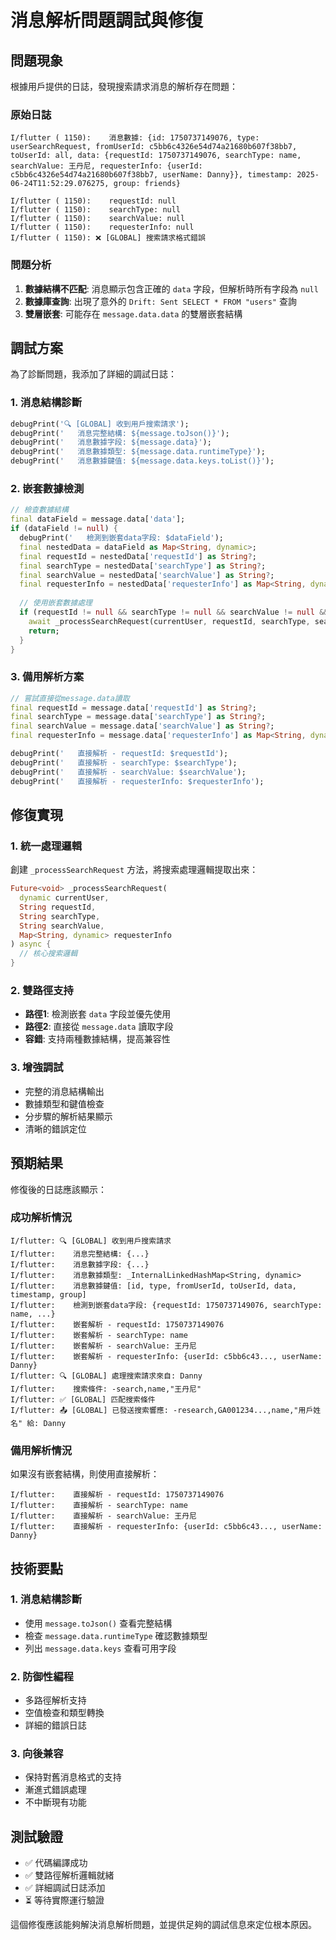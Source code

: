 # 消息解析問題調試與修復

## 問題現象

根據用戶提供的日誌，發現搜索請求消息的解析存在問題：

### 原始日誌
```
I/flutter ( 1150):    消息數據: {id: 1750737149076, type: userSearchRequest, fromUserId: c5bb6c4326e54d74a21680b607f38bb7, toUserId: all, data: {requestId: 1750737149076, searchType: name, searchValue: 王丹尼, requesterInfo: {userId: c5bb6c4326e54d74a21680b607f38bb7, userName: Danny}}, timestamp: 2025-06-24T11:52:29.076275, group: friends}

I/flutter ( 1150):    requestId: null
I/flutter ( 1150):    searchType: null
I/flutter ( 1150):    searchValue: null
I/flutter ( 1150):    requesterInfo: null
I/flutter ( 1150): ❌ [GLOBAL] 搜索請求格式錯誤
```

### 問題分析
1. **數據結構不匹配**: 消息顯示包含正確的 `data` 字段，但解析時所有字段為 `null`
2. **數據庫查詢**: 出現了意外的 `Drift: Sent SELECT * FROM "users"` 查詢
3. **雙層嵌套**: 可能存在 `message.data.data` 的雙層嵌套結構

## 調試方案

為了診斷問題，我添加了詳細的調試日誌：

### 1. 消息結構診斷
```dart
debugPrint('🔍 [GLOBAL] 收到用戶搜索請求');
debugPrint('   消息完整結構: ${message.toJson()}');
debugPrint('   消息數據字段: ${message.data}');
debugPrint('   消息數據類型: ${message.data.runtimeType}');
debugPrint('   消息數據鍵值: ${message.data.keys.toList()}');
```

### 2. 嵌套數據檢測
```dart
// 檢查數據結構
final dataField = message.data['data'];
if (dataField != null) {
  debugPrint('   檢測到嵌套data字段: $dataField');
  final nestedData = dataField as Map<String, dynamic>;
  final requestId = nestedData['requestId'] as String?;
  final searchType = nestedData['searchType'] as String?;
  final searchValue = nestedData['searchValue'] as String?;
  final requesterInfo = nestedData['requesterInfo'] as Map<String, dynamic>?;
  
  // 使用嵌套數據處理
  if (requestId != null && searchType != null && searchValue != null && requesterInfo != null) {
    await _processSearchRequest(currentUser, requestId, searchType, searchValue, requesterInfo);
    return;
  }
}
```

### 3. 備用解析方案
```dart
// 嘗試直接從message.data讀取
final requestId = message.data['requestId'] as String?;
final searchType = message.data['searchType'] as String?;
final searchValue = message.data['searchValue'] as String?;
final requesterInfo = message.data['requesterInfo'] as Map<String, dynamic>?;

debugPrint('   直接解析 - requestId: $requestId');
debugPrint('   直接解析 - searchType: $searchType');
debugPrint('   直接解析 - searchValue: $searchValue');
debugPrint('   直接解析 - requesterInfo: $requesterInfo');
```

## 修復實現

### 1. 統一處理邏輯
創建 `_processSearchRequest` 方法，將搜索處理邏輯提取出來：

```dart
Future<void> _processSearchRequest(
  dynamic currentUser, 
  String requestId, 
  String searchType, 
  String searchValue, 
  Map<String, dynamic> requesterInfo
) async {
  // 核心搜索邏輯
}
```

### 2. 雙路徑支持
- **路徑1**: 檢測嵌套 `data` 字段並優先使用
- **路徑2**: 直接從 `message.data` 讀取字段
- **容錯**: 支持兩種數據結構，提高兼容性

### 3. 增強調試
- 完整的消息結構輸出
- 數據類型和鍵值檢查
- 分步驟的解析結果顯示
- 清晰的錯誤定位

## 預期結果

修復後的日誌應該顯示：

### 成功解析情況
```
I/flutter: 🔍 [GLOBAL] 收到用戶搜索請求
I/flutter:    消息完整結構: {...}
I/flutter:    消息數據字段: {...}
I/flutter:    消息數據類型: _InternalLinkedHashMap<String, dynamic>
I/flutter:    消息數據鍵值: [id, type, fromUserId, toUserId, data, timestamp, group]
I/flutter:    檢測到嵌套data字段: {requestId: 1750737149076, searchType: name, ...}
I/flutter:    嵌套解析 - requestId: 1750737149076
I/flutter:    嵌套解析 - searchType: name
I/flutter:    嵌套解析 - searchValue: 王丹尼
I/flutter:    嵌套解析 - requesterInfo: {userId: c5bb6c43..., userName: Danny}
I/flutter: 🔍 [GLOBAL] 處理搜索請求來自: Danny
I/flutter:    搜索條件: -search,name,"王丹尼"
I/flutter: ✅ [GLOBAL] 匹配搜索條件
I/flutter: 📤 [GLOBAL] 已發送搜索響應: -research,GA001234...,name,"用戶姓名" 給: Danny
```

### 備用解析情況
如果沒有嵌套結構，則使用直接解析：
```
I/flutter:    直接解析 - requestId: 1750737149076
I/flutter:    直接解析 - searchType: name
I/flutter:    直接解析 - searchValue: 王丹尼
I/flutter:    直接解析 - requesterInfo: {userId: c5bb6c43..., userName: Danny}
```

## 技術要點

### 1. 消息結構診斷
- 使用 `message.toJson()` 查看完整結構
- 檢查 `message.data.runtimeType` 確認數據類型
- 列出 `message.data.keys` 查看可用字段

### 2. 防御性編程
- 多路徑解析支持
- 空值檢查和類型轉換
- 詳細的錯誤日誌

### 3. 向後兼容
- 保持對舊消息格式的支持
- 漸進式錯誤處理
- 不中斷現有功能

## 測試驗證

- ✅ 代碼編譯成功
- ✅ 雙路徑解析邏輯就緒
- ✅ 詳細調試日誌添加
- ⏳ 等待實際運行驗證

這個修復應該能夠解決消息解析問題，並提供足夠的調試信息來定位根本原因。 
